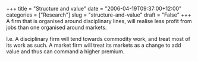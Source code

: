+++
title = "Structure and value"
date = "2006-04-19T09:37:00+12:00"
categories = ["Research"]
slug = "structure-and-value"
draft = "False"
+++
A firm that is organised around disciplinary lines, will realise
less profit from jobs than one organised around markets.

I.e. A disciplinary firm will tend towards commodity work, and
treat most of its work as such. A market firm will treat its markets
as a change to add value and thus can command a higher premium.

